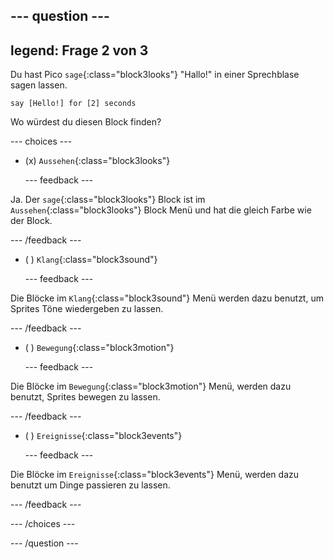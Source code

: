 
--- question ---
---
legend: Frage 2 von 3
---

Du hast Pico `sage`{:class="block3looks"} "Hallo!" in einer Sprechblase sagen lassen.

```blocks3
say [Hello!] for [2] seconds
```

Wo würdest du diesen Block finden?

--- choices ---

- (x) `Aussehen`{:class="block3looks"}

  --- feedback ---

Ja. Der `sage`{:class="block3looks"} Block ist im `Aussehen`{:class="block3looks"} Block Menü und hat die gleich Farbe wie der Block.

  --- /feedback ---

- ( ) `Klang`{:class="block3sound"}

  --- feedback ---

Die Blöcke im `Klang`{:class="block3sound"} Menü werden dazu benutzt, um Sprites Töne wiedergeben zu lassen.

  --- /feedback ---

- ( ) `Bewegung`{:class="block3motion"}

  --- feedback ---

Die Blöcke im `Bewegung`{:class="block3motion"} Menü, werden dazu benutzt, Sprites bewegen zu lassen.

  --- /feedback ---

- ( ) `Ereignisse`{:class="block3events"}

  --- feedback ---

Die Blöcke im `Ereignisse`{:class="block3events"} Menü, werden dazu benutzt um Dinge passieren zu lassen.

  --- /feedback ---

--- /choices ---

--- /question ---
